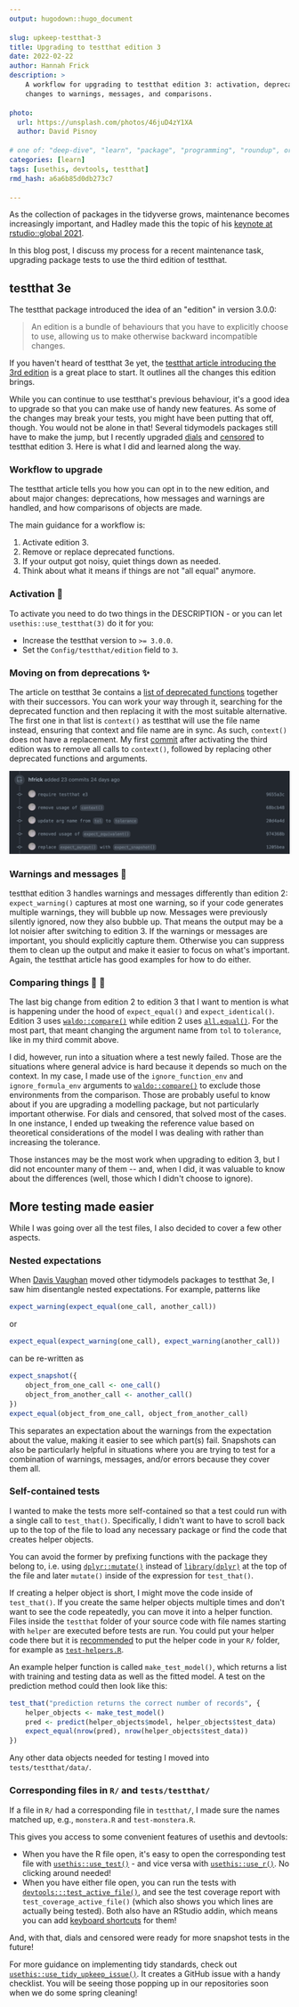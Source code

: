 ```yaml
---
output: hugodown::hugo_document

slug: upkeep-testthat-3
title: Upgrading to testthat edition 3
date: 2022-02-22
author: Hannah Frick
description: >
    A workflow for upgrading to testthat edition 3: activation, deprecations, 
    changes to warnings, messages, and comparisons.

photo:
  url: https://unsplash.com/photos/46juD4zY1XA
  author: David Pisnoy

# one of: "deep-dive", "learn", "package", "programming", "roundup", or "other"
categories: [learn] 
tags: [usethis, devtools, testthat]
rmd_hash: a6a6b85d0db273c7

---
```


<!--
TODO:
* [x] Look over / edit the post's title in the yaml
* [x] Edit (or delete) the description; note this appears in the Twitter card
* [x] Pick category and tags (see existing with [`hugodown::tidy_show_meta()`](https://rdrr.io/pkg/hugodown/man/use_tidy_post.html))
* [x] Find photo & update yaml metadata
* [x] Create `thumbnail-sq.jpg`; height and width should be equal
* [x] Create `thumbnail-wd.jpg`; width should be >5x height
* [x] [`hugodown::use_tidy_thumbnails()`](https://rdrr.io/pkg/hugodown/man/use_tidy_post.html)
* [ ] ~Add intro sentence, e.g. the standard tagline for the package~
* [ ] ~[`usethis::use_tidy_thanks()`](https://usethis.r-lib.org/reference/use_tidy_thanks.html)~
-->

As the collection of packages in the tidyverse grows, maintenance becomes increasingly important, and Hadley made this the topic of his [keynote at rstudio::global 2021](https://www.rstudio.com/resources/rstudioglobal-2021/maintaining-the-house-the-tidyverse-built/).

In this blog post, I discuss my process for a recent maintenance task, upgrading package tests to use the third edition of testthat.

## testthat 3e

The testthat package introduced the idea of an "edition" in version 3.0.0:

> An edition is a bundle of behaviours that you have to explicitly choose to use, allowing us to make otherwise backward incompatible changes.

If you haven't heard of testthat 3e yet, the [testthat article introducing the 3rd edition](https://testthat.r-lib.org/articles/third-edition.html) is a great place to start. It outlines all the changes this edition brings.

While you can continue to use testthat's previous behaviour, it's a good idea to upgrade so that you can make use of handy new features. As some of the changes may break your tests, you might have been putting that off, though. You would not be alone in that! Several tidymodels packages still have to make the jump, but I recently upgraded [dials](https://github.com/tidymodels/dials/) and [censored](https://github.com/tidymodels/censored/) to testthat edition 3. Here is what I did and learned along the way.

### Workflow to upgrade

The testthat article tells you how you can opt in to the new edition, and about major changes: deprecations, how messages and warnings are handled, and how comparisons of objects are made.

The main guidance for a workflow is:

1.  Activate edition 3.
2.  Remove or replace deprecated functions.
3.  If your output got noisy, quiet things down as needed.
4.  Think about what it means if things are not "all equal" anymore.

### Activation 🚀

To activate you need to do two things in the DESCRIPTION - or you can let `usethis::use_testthat(3)` do it for you:

-   Increase the testthat version to `>= 3.0.0`.
-   Set the `Config/testthat/edition` field to `3`.

### Moving on from deprecations ✨

The article on testthat 3e contains a [list of deprecated functions](https://testthat.r-lib.org/articles/third-edition.html#deprecations) together with their successors. You can work your way through it, searching for the deprecated function and then replacing it with the most suitable alternative. The first one in that list is `context()` as testthat will use the file name instead, ensuring that context and file name are in sync. As such, `context()` does not have a replacement. My first [commit](https://github.com/tidymodels/censored/pull/142) after activating the third edition was to remove all calls to `context()`, followed by replacing other deprecated functions and arguments.

![A list of commits starting with "require testthat 3e, followed by removing `context()` and other deprecated functions"](commits.png)

### Warnings and messages 🤫

testthat edition 3 handles warnings and messages differently than edition 2: `expect_warning()` captures at most one warning, so if your code generates multiple warnings, they will bubble up now. Messages were previously silently ignored, now they also bubble up. That means the output may be a lot noisier after switching to edition 3. If the warnings or messages are important, you should explicitly capture them. Otherwise you can suppress them to clean up the output and make it easier to focus on what's important. Again, the testthat article has good examples for how to do either.

### Comparing things 🍎 🍊

The last big change from edition 2 to edition 3 that I want to mention is what is happening under the hood of `expect_equal()` and `expect_identical()`. Edition 3 uses [`waldo::compare()`](https://waldo.r-lib.org/reference/compare.html) while edition 2 uses [`all.equal()`](https://rdrr.io/r/base/all.equal.html). For the most part, that meant changing the argument name from `tol` to `tolerance`, like in my third commit above.

I did, however, run into a situation where a test newly failed. Those are the situations where general advice is hard because it depends so much on the context. In my case, I made use of the `ignore_function_env` and `ignore_formula_env` arguments to [`waldo::compare()`](https://waldo.r-lib.org/reference/compare.html) to exclude those environments from the comparison. Those are probably useful to know about if you are upgrading a modelling package, but not particularly important otherwise. For dials and censored, that solved most of the cases. In one instance, I ended up tweaking the reference value based on theoretical considerations of the model I was dealing with rather than increasing the tolerance.

Those instances may be the most work when upgrading to edition 3, but I did not encounter many of them -- and, when I did, it was valuable to know about the differences (well, those which I didn't choose to ignore).

## More testing made easier

While I was going over all the test files, I also decided to cover a few other aspects.

### Nested expectations

When [Davis Vaughan](https://github.com/DavisVaughan) moved other tidymodels packages to testthat 3e, I saw him disentangle nested expectations. For example, patterns like

``` r
expect_warning(expect_equal(one_call, another_call))
```

or

``` r
expect_equal(expect_warning(one_call), expect_warning(another_call))
```

can be re-written as

``` r
expect_snapshot({
    object_from_one_call <- one_call()
    object_from_another_call <- another_call()
})
expect_equal(object_from_one_call, object_from_another_call)
```

This separates an expectation about the warnings from the expectation about the value, making it easier to see which part(s) fail. Snapshots can also be particularly helpful in situations where you are trying to test for a combination of warnings, messages, and/or errors because they cover them all.

### Self-contained tests

I wanted to make the tests more self-contained so that a test could run with a single call to `test_that()`. Specifically, I didn't want to have to scroll back up to the top of the file to load any necessary package or find the code that creates helper objects.

You can avoid the former by prefixing functions with the package they belong to, i.e. using [`dplyr::mutate()`](https://dplyr.tidyverse.org/reference/mutate.html) instead of [`library(dplyr)`](https://dplyr.tidyverse.org) at the top of the file and later `mutate()` inside of the expression for `test_that()`.

If creating a helper object is short, I might move the code inside of `test_that()`. If you create the same helper objects multiple times and don't want to see the code repeatedly, you can move it into a helper function. Files inside the `testthat` folder of your source code with file names starting with `helper` are executed before tests are run. You could put your helper code there but it is [recommended](https://testthat.r-lib.org/reference/test_file.html#special-files) to put the helper code in your `R/` folder, for example as [`test-helpers.R`](https://testthat.r-lib.org/articles/custom-expectation.html).

An example helper function is called `make_test_model()`, which returns a list with training and testing data as well as the fitted model. A test on the prediction method could then look like this:

``` r
test_that("prediction returns the correct number of records", {
    helper_objects <- make_test_model()
    pred <- predict(helper_objects$model, helper_objects$test_data)
    expect_equal(nrow(pred), nrow(helper_objects$test_data))
})
```

Any other data objects needed for testing I moved into `tests/testthat/data/`.

### Corresponding files in `R/` and `tests/testthat/`

If a file in `R/` had a corresponding file in `testthat/`, I made sure the names matched up, e.g., `monstera.R` and `test-monstera.R`.

This gives you access to some convenient features of usethis and devtools:

-   When you have the R file open, it's easy to open the corresponding test file with [`usethis::use_test()`](https://usethis.r-lib.org/reference/use_r.html) - and vice versa with [`usethis::use_r()`](https://usethis.r-lib.org/reference/use_r.html). No clicking around needed!
-   When you have either file open, you can run the tests with [`devtools:::test_active_file()`](http://devtools.r-lib.org/reference/test.html), and see the test coverage report with `test_coverage_active_file()` (which also shows you which lines are actually being tested). Both also have an RStudio addin, which means you can add [keyboard shortcuts](https://rstudio.github.io/rstudioaddins/#keyboard-shorcuts) for them!

And, with that, dials and censored were ready for more snapshot tests in the future!

For more guidance on implementing tidy standards, check out [`usethis::use_tidy_upkeep_issue()`](https://usethis.r-lib.org/reference/tidyverse.html). It creates a GitHub issue with a handy checklist. You will be seeing those popping up in our repositories soon when we do some spring cleaning!

